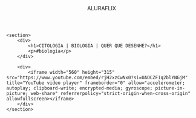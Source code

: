<html lang="pt-BR">
<head>
    <link rel="stylesheet" href="styles.css">
    <title>Aluraflix</title>
</head>

<body>
    <header>ALURAFLIX</header>

    <section>
        <div>
            <h1>CITOLOGIA | BIOLOGIA | QUER QUE DESENHE?</h1>
            <p>#biologia</p>
        </div>

        <div>
            <iframe width="560" height="315" src="https://www.youtube.com/embed/rjH2xzCwNx0?si=UAOCZF1q2blYNGjM" title="YouTube video player" frameborder="0" allow="accelerometer; autoplay; clipboard-write; encrypted-media; gyroscope; picture-in-picture; web-share" referrerpolicy="strict-origin-when-cross-origin" allowfullscreen></iframe>
        </div>
    </section>

</body>

</html>
